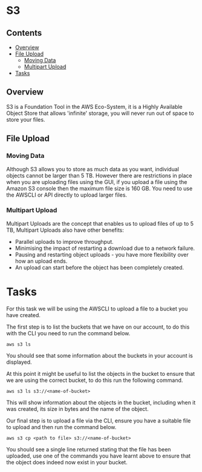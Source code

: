 # S3

<!--TOC_START-->
## Contents
- [Overview](#overview)
- [File Upload](#file-upload)
	- [Moving Data](#moving-data)
	- [Multipart Upload](#multipart-upload)
- [Tasks](#tasks)

<!--TOC_END-->
## Overview

S3 is a Foundation Tool in the AWS Eco-System, it is a Highly Available Object Store that allows 'infinite' storage, you will never run out of space to store your files.

## File Upload

### Moving Data
Although S3 allows you to store as much data as you want, individual objects cannot be larger than 5 TB.  However there are restrictions in place when you are uploading files using the GUI, if you upload a file using the Amazon S3 console then the maximum file size is 160 GB.  You need to use the AWSCLI or API directly to upload larger files.

### Multipart Upload
Multipart Uploads are the concept that enables us to upload files of up to 5 TB, Multipart Uploads also have other benefits:

- Parallel uploads to improve throughput.
- Minimising the impact of restarting a download due to a network failure.
- Pausing and restarting object uploads - you have more flexibility over how an upload ends.
- An upload can start before the object has been completely created.

# Tasks

For this task we will be using the AWSCLI to upload a file to a bucket you have created.

The first step is to list the buckets that we have on our account, to do this with the CLI you need to run the command below.

```
aws s3 ls
```

You should see that some information about the buckets in your account is displayed.

At this point it might be useful to list the objects in the bucket to ensure that we are using the correct bucket, to do this run the following command.

```
aws s3 ls s3://<name-of-bucket>
```

This will show information about the objects in the bucket, including when it was created, its size in bytes and the name of the object.

Our final step is to upload a file via the CLI, ensure you have a  suitable file to upload and then run the command below.

```
aws s3 cp <path to file> s3://<name-of-bucket>
```

You should see a single line returned stating that the file has been uploaded, use one of the commands you have learnt above to ensure that the object does indeed now exist in your bucket.

